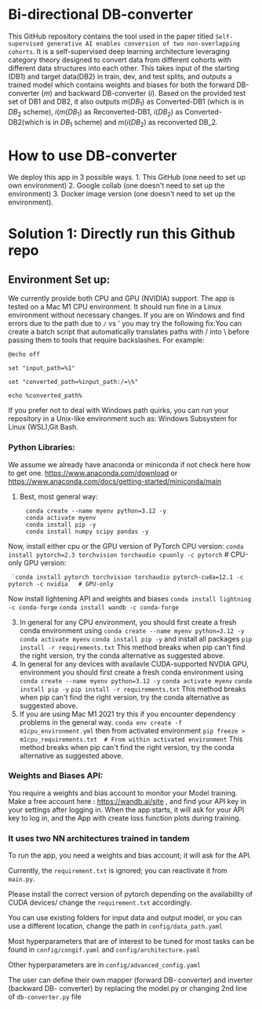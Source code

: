 # Bi-directional DB-converter 
This GitHub repository contains the tool used in the paper titled `Self-supervised generative AI enables conversion of two non-overlapping cohorts`. It is a self-supervised deep learning architecture leveraging category theory designed to convert data from different cohorts with different data structures into each other. This takes input of the starting (DB1) and target data(DB2) in train, dev, and test splits, and outputs a trained model which contains weights and biases for both the forward DB-converter ($m$) and backward DB-converter ($i$). Based on the provided test set of DB1 and DB2, it also outputs $m(DB_1)$ as Converted-DB1 (which is in $DB_2$ scheme), $i(m(DB_1)$ as Reconverted-DB1, $i(DB_2)$ as Converted-DB2(which is in $DB_1$ scheme) and $m(i(DB_2)$ as reconverted DB_2. 

# How to use DB-converter
We deploy this app in 3 possible ways. 1. This GitHub (one need to set up own environment) 2. Google collab (one doesn't need to set up the environment) 3. Docker image version (one doesn't need to set up the environment). 



# Solution 1: Directly run this Github repo

## Environment Set up:
We currently provide both CPU and GPU (NVIDIA) support. The app is tested on a Mac M1 CPU environment.
It should run fine in a Linux environment without necessary changes. If you are on Windows and find errors due to the path due to `/` vs \' you may try the following fix:You can create a batch script that automatically translates paths with / into \ before passing them to tools that require backslashes. For example:
```
@echo off

set "input_path=%1"

set "converted_path=%input_path:/=\%"

echo %converted_path%
```
If you prefer not to deal with Windows path quirks, you can run your repository in a Unix-like environment such as: Windows Subsystem for Linux (WSL),Git Bash.

### Python Libraries:
We assume we already have anaconda or miniconda if not check here how to get one. https://www.anaconda.com/download or https://www.anaconda.com/docs/getting-started/miniconda/main

1. Best, most general way:
```
     conda create --name myenv python=3.12 -y
     conda activate myenv
     conda install pip -y
     conda install numpy scipy pandas -y
```
   Now, install either cpu or the GPU version of PyTorch
   CPU version:
   ``conda install pytorch=2.3 torchvision torchaudio cpuonly -c pytorch``  # CPU-only
   GPU version:
   
     `conda install pytorch torchvision torchaudio pytorch-cuda=12.1 -c pytorch -c nvidia`  # GPU-only
     
   Now install lightening API and weights and biases
     `conda install lightning -c conda-forge`
     `conda install wandb -c conda-forge`
 
3. In general for any CPU environment, you should first create a fresh conda environment using
     `conda create --name myenv python=3.12 -y`
     `conda activate myenv`
     `conda install pip -y`
   and install all packages
     `pip install -r requirements.txt`
   This method breaks when pip can't find the right version, try the conda alternative as suggested above.
4. In general for any devices with availavle CUDA-supported NVDIA GPU, environment you should first create a fresh conda environment using
     `conda create --name myenv python=3.12 -y`
     `conda activate myenv`
     `conda install pip -y`
     `pip install -r requirements.txt`
   This method breaks when pip can't find the right version, try the conda alternative as suggested above.
5. If you are using Mac M1 2021 try this if you encounter dependency problems in the general way. 
  `conda env create -f m1cpu_environment.yml`
then from activated environment
  `pip freeze > m1cpu_requirements.txt  # From within activated environment`
  This method breaks when pip can't find the right version, try the conda alternative as suggested above.

### Weights and Biases API:
You require a weights and bias account to monitor your Model training. Make a free account here : https://wandb.ai/site , and find your API key in your settings after logging in. When the app starts, it will ask for your API key to log in, and the App with create loss function plots during training.






### It uses two NN architectures trained in tandem

To run the app, you need a weights and bias account; it will ask for the API.

Currently, the `requirement.txt` is ignored; you can reactivate it from `main.py`.

Please install the correct version of pytorch depending on the availability of CUDA devices/ change the `requirement.txt` accordingly.

You can use existing folders for input data and output model, or you can use a different location, change the path in `config/data_path.yaml`

Most hyperparameters that are of interest to be tuned for most tasks can be found in `config/congif.yaml` and `config/architecture.yaml`

Other hyperparameters are in `config/advanced_config.yaml`

The user can define their own mapper (forward DB- converter) and inverter (backward DB- converter) by replacing the model.py or changing 2nd line of `db-converter.py` file

